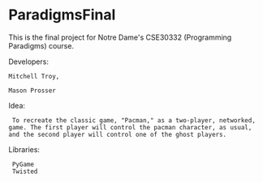 # ParadigmsFinal

This is the final project for Notre Dame's CSE30332 (Programming Paradigms) course.

Developers:

    Mitchell Troy,
  
    Mason Prosser
  
Idea:

     To recreate the classic game, "Pacman," as a two-player, networked, game. The first player will control the pacman character, as usual, and the second player will control one of the ghost players.

Libraries:
    
     PyGame
     Twisted 
  
